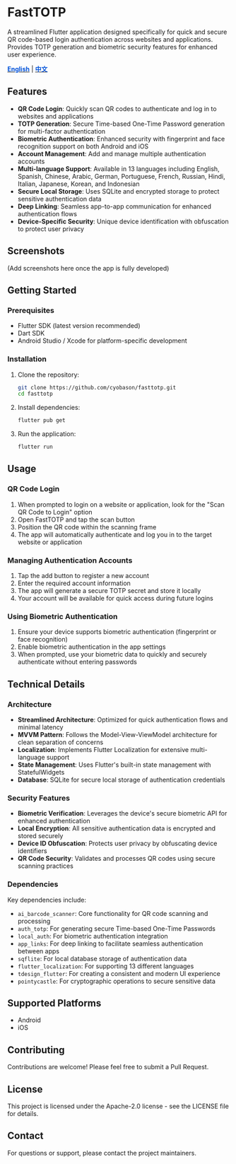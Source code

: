 # FastTOTP

A streamlined Flutter application designed specifically for quick and secure QR code-based login authentication across websites and applications. Provides TOTP generation and biometric security features for enhanced user experience.

[**<span style="color: #0052d9">English</span>**](README.md) | [**<span style="color: #0052d9">中文</span>**](README-zh.md)

## Features

- **QR Code Login**: Quickly scan QR codes to authenticate and log in to websites and applications
- **TOTP Generation**: Secure Time-based One-Time Password generation for multi-factor authentication
- **Biometric Authentication**: Enhanced security with fingerprint and face recognition support on both Android and iOS
- **Account Management**: Add and manage multiple authentication accounts
- **Multi-language Support**: Available in 13 languages including English, Spanish, Chinese, Arabic, German, Portuguese, French, Russian, Hindi, Italian, Japanese, Korean, and Indonesian
- **Secure Local Storage**: Uses SQLite and encrypted storage to protect sensitive authentication data
- **Deep Linking**: Seamless app-to-app communication for enhanced authentication flows
- **Device-Specific Security**: Unique device identification with obfuscation to protect user privacy

## Screenshots

(Add screenshots here once the app is fully developed)

## Getting Started

### Prerequisites

- Flutter SDK (latest version recommended)
- Dart SDK
- Android Studio / Xcode for platform-specific development

### Installation

1. Clone the repository:
   ```bash
   git clone https://github.com/cyobason/fasttotp.git
   cd fasttotp
   ```

2. Install dependencies:
   ```bash
   flutter pub get
   ```

3. Run the application:
   ```bash
   flutter run
   ```

## Usage

### QR Code Login

1. When prompted to login on a website or application, look for the "Scan QR Code to Login" option
2. Open FastTOTP and tap the scan button
3. Position the QR code within the scanning frame
4. The app will automatically authenticate and log you in to the target website or application

### Managing Authentication Accounts

1. Tap the add button to register a new account
2. Enter the required account information
3. The app will generate a secure TOTP secret and store it locally
4. Your account will be available for quick access during future logins

### Using Biometric Authentication

1. Ensure your device supports biometric authentication (fingerprint or face recognition)
2. Enable biometric authentication in the app settings
3. When prompted, use your biometric data to quickly and securely authenticate without entering passwords

## Technical Details

### Architecture

- **Streamlined Architecture**: Optimized for quick authentication flows and minimal latency
- **MVVM Pattern**: Follows the Model-View-ViewModel architecture for clean separation of concerns
- **Localization**: Implements Flutter Localization for extensive multi-language support
- **State Management**: Uses Flutter's built-in state management with StatefulWidgets
- **Database**: SQLite for secure local storage of authentication credentials

### Security Features

- **Biometric Verification**: Leverages the device's secure biometric API for enhanced authentication
- **Local Encryption**: All sensitive authentication data is encrypted and stored securely
- **Device ID Obfuscation**: Protects user privacy by obfuscating device identifiers
- **QR Code Security**: Validates and processes QR codes using secure scanning practices

### Dependencies

Key dependencies include:

- `ai_barcode_scanner`: Core functionality for QR code scanning and processing
- `auth_totp`: For generating secure Time-based One-Time Passwords
- `local_auth`: For biometric authentication integration
- `app_links`: For deep linking to facilitate seamless authentication between apps
- `sqflite`: For local database storage of authentication data
- `flutter_localization`: For supporting 13 different languages
- `tdesign_flutter`: For creating a consistent and modern UI experience
- `pointycastle`: For cryptographic operations to secure sensitive data

## Supported Platforms

- Android
- iOS

## Contributing

Contributions are welcome! Please feel free to submit a Pull Request.

## License

This project is licensed under the Apache-2.0 license - see the LICENSE file for details.

## Contact

For questions or support, please contact the project maintainers.
